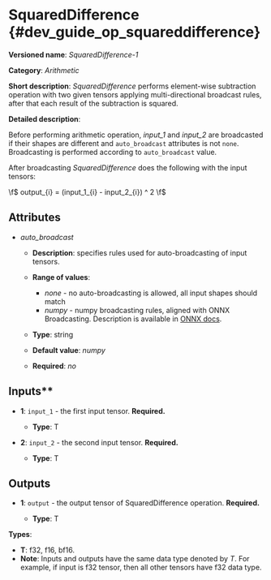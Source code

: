 # SquaredDifference {#dev_guide_op_squareddifference}

**Versioned name**: *SquaredDifference-1*

**Category**: *Arithmetic*

**Short description**: *SquaredDifference* performs element-wise subtraction
operation with two given tensors applying multi-directional broadcast rules,
after that each result of the subtraction is squared.

**Detailed description**:

Before performing arithmetic operation, *input_1* and *input_2* are broadcasted
if their shapes are different and ``auto_broadcast`` attributes is
not ``none``. Broadcasting is performed according to ``auto_broadcast`` value.

After broadcasting *SquaredDifference* does the following with the input tensors:

  \f$ output_{i} = (input\_1_{i} - input\_2_{i}) ^ 2 \f$

## Attributes

* *auto_broadcast*

  * **Description**: specifies rules used for auto-broadcasting of input
    tensors.
  * **Range of values**:

    * *none* - no auto-broadcasting is allowed, all input shapes should match
    * *numpy* - numpy broadcasting rules, aligned with ONNX Broadcasting.
      Description is available in
      [ONNX docs](https://github.com/onnx/onnx/blob/master/docs/Broadcasting.md).

  * **Type**: string
  * **Default value**: *numpy*
  * **Required**: *no*

## Inputs**

* **1**: ``input_1`` - the first input tensor. **Required.**

  * **Type**: T

* **2**: ``input_2`` - the second input tensor. **Required.**

  * **Type**: T

## Outputs

* **1**: ``output`` - the output tensor of SquaredDifference operation.
  **Required.**

  * **Type**: T

**Types**:

* **T**: f32, f16, bf16.
* **Note**: Inputs and outputs have the same data type denoted by *T*. For
  example, if input is f32 tensor, then all other tensors have f32 data type.
